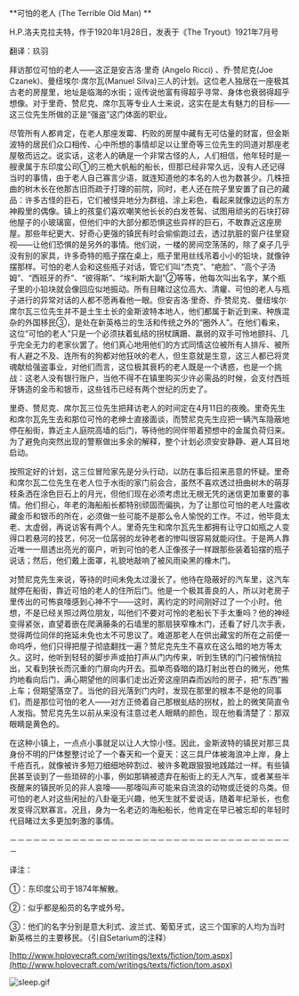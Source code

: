 **可怕的老人 (The Terrible Old Man) **

H.P.洛夫克拉夫特，作于1920年1月28日，发表于《The Tryout》1921年7月号

翻译：玖羽

拜访那位可怕的老人——这正是安吉洛·里奇 (Angelo Ricci) 、乔·赞尼克(Joe Czanek)、曼纽埃尔·席尔瓦(Manuel Silva)三人的计划。这位老人独居在一座极其古老的房屋里，地址是临海的水街；谣传说他富有得超乎寻常、身体也衰弱得超乎想像。对于里奇、赞尼克、席尔瓦等专业人士来说，这实在是太有魅力的目标——这三位先生所做的正是“强盗”这门体面的职业。

尽管所有人都肯定，在老人那座发霉、朽败的房屋中藏有无可估量的财富，但金斯波特的居民们众口相传、心中所想的事情却足以让里奇等三位先生的同道对那座老屋敬而远之。说实话，这老人的确是一个非常古怪的人，人们相信，他年轻时是一艘隶属于东印度公司①的三桅大帆船的船长，但那已经非常久远，没有人还记得当时的事情，由于老人自己寡言少语，就连知道他的本名的人也为数甚少。几株扭曲的树木长在他那古旧而疏于打理的前院，同时，老人还在院子里安置了自己的藏品：许多古怪的巨石，它们被怪异地分为群组、涂上彩色，看起来就像边远的东方神殿里的偶像。镇上的孩童们喜欢嘲笑他长长的白发苍髯、试图用顽劣的石块打碎他屋子的小玻璃窗，但他们中的大部分都恐惧这些异样的巨石，不敢靠近这座房屋。那些年纪更大、好奇心更强的镇民有时会偷偷跑过去，透过肮脏的窗户往里窥视——让他们恐惧的是另外的事情。他们说，一楼的房间空荡荡的，除了桌子几乎没有别的家具，许多奇特的瓶子摆在桌上，瓶子里用丝线吊着小小的铅块，就像钟摆那样。可怕的老人会和这些瓶子对话，管它们叫“杰克”、“疤脸”、“高个子汤姆”、“西班牙的乔”、“彼得斯”、“埃利斯大副”②等等，他每次叫出名字，某个瓶子里的小铅块就会像回应似地振动。所有目睹过这位高大、清癯、可怕的老人与瓶子进行的异常对话的人都不愿再看他一眼。但安吉洛·里奇、乔·赞尼克、曼纽埃尔·席尔瓦三位先生并不是土生土长的金斯波特本地人，他们都属于新近到来、种族混杂的外国移民③，是处在新英格兰的生活和传统之外的“圈外人”。在他们看来，这位“可怕的老人”只是一个必须扶着虬结的拐杖蹒跚、羸弱的双手可怜地颤抖、几乎完全无力的老家伙罢了。他们真心地用他们的方式同情这位被所有人排斥、被所有人避之不及、连所有的狗都对他狂吠的老人，但生意就是生意，这三人都已将灵魂献给强盗事业，对他们而言，这位极其衰朽的老人既是一个诱惑，也是一个挑战：这老人没有银行账户，当他不得不在镇里购买少许必需品的时候，会支付西班牙铸造的金币和银币，这些钱币已经有两个世纪的历史了。

里奇、赞尼克、席尔瓦三位先生把拜访老人的时间定在4月11日的夜晚。里奇先生和席尔瓦先生去和那位可怜的老绅士直接面谈，而赞尼克先生应把一辆汽车隐蔽地停在船街，靠近主人庭院高墙的后门，等待他的同伴带着预想中的金属负荷归来。为了避免向突然出现的警察做出多余的解释，整个计划必须安安静静、避人耳目地启动。

按照定好的计划，这三位冒险家先是分头行动，以防在事后招来恶意的怀疑。里奇和席尔瓦二位先生在老人位于水街的家门前会合，虽然不喜欢透过扭曲树木的萌芽枝条洒在涂色巨石上的月光，但他们现在必须考虑比无根无凭的迷信更加重要的事情。他们担心，年老的海船船长都特别顽固而偏执，为了让那位可怕的老人吐露收藏金币和银币的所在，必须做一些可能不是那么令人愉悦的工作。不过，他毕竟太老、太虚弱，再说访客有两个人。里奇先生和席尔瓦先生都拥有让守口如瓶之人变得口若悬河的技艺，何况一位孱弱的龙钟老者的惨叫很容易就能闷住。于是两人靠近唯一一扇透出亮光的窗户，听到可怕的老人正像孩子一样跟那些装着铅摆的瓶子说话；然后，他们戴上面罩，礼貌地敲响了被风雨染黑的橡木门。

对赞尼克先生来说，等待的时间未免太过漫长了。他待在隐蔽好的汽车里，这汽车就停在船街，靠近可怕的老人的住所后门。他是一个极其善良的人，所以对老房子里传出的可怖哀嚎感到心神不宁——这时，离约定的时间刚好过了一个小时。他想，不是已经关照过两位朋友，叫他们不要对可怜的老船长下手太重吗？他的神经变得紧张，直望着嵌在爬满藤条的石墙里的那扇狭窄橡木门，还看了好几次手表，觉得两位同伴的拖延未免也太不可思议了。难道那老人在供出藏宝的所在之前便一命呜呼，他们只得把屋子彻底翻找一遍？赞尼克先生不喜欢在这么暗的地方等太久。这时，他听到轻轻的脚步声或拍打声从门内传来，听到生锈的门闩被悄悄拉出，又看到狭长而沉重的门扉向内开去。孤单而昏暗的路灯射出苍白的微光，他焦灼地看向后门，满心期望他的同事们走出近旁这座阴森而凶险的房子，把“东西”搬上车；但期望落空了。当他的目光落到门内时，发现在那里的根本不是他的同事们，而是那位可怕的老人——对方正倚着自己那根虬结的拐杖，脸上的微笑简直令人发指。赞尼克先生以前从来没有注意过老人眼睛的颜色，现在他看清楚了：那双眼睛是黄色的。

在这种小镇上，一点点小事就足以让人大惊小怪。因此，金斯波特的镇民对那三具身份不明的尸体整整讨论了一个春天和一个夏天：这三具尸体被海浪冲上岸，身上千疮百孔，就像被许多短刀细细地碎割过、被许多靴跟狠狠地践踏过一样。有些镇民甚至谈到了一些琐碎的小事，例如那辆被遗弃在船街上的无人汽车，或者某些半夜醒来的镇民听见的非人哀嚎——那嚎叫声可能来自流浪的动物或迁徙的鸟类。但可怕的老人对这些闲扯的八卦毫无兴趣，他天生就不爱说话，随着年纪渐长，也愈发变得沉默寡言。况且，身为一名老迈的海船船长，他肯定在早已被忘却的年轻时代目睹过太多更加刺激的事情。

－－－－－－－－－－－－－－－－－－－－－－－－－－－－－－－－－－－－－

译注：

①：东印度公司于1874年解散。

②：似乎都是船员的名字或外号。

③：他们的名字分别是意大利式、波兰式、葡萄牙式，这三个国家的人均为当时新英格兰的主要移民。（引自Setarium的注释）

[http://www.hplovecraft.com/writings/texts/fiction/tom.aspx](http://www.hplovecraft.com/writings/texts/fiction/tom.aspx)

![sleep.gif](style_emoticons/default/sleep.gif)

